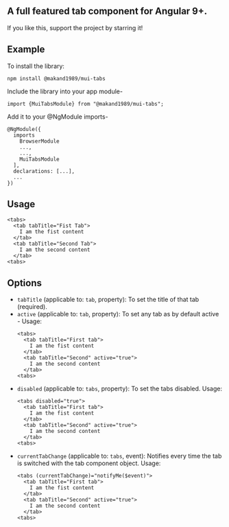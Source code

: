 ## A full featured tab component for Angular 9+.

If you like this, support the project by starring it!


## Example
To install the library:
```
npm install @makand1989/mui-tabs
```

Include the library into your app module-
```
import {MuiTabsModule} from "@makand1989/mui-tabs";
```

Add it to your @NgModule imports-
```
@NgModule({
  imports
    BrowserModule
    ...,
    ...,
    MuiTabsModule
  ],
  declarations: [...],
  ...
})
```

## Usage
```
<tabs>
  <tab tabTitle="Fist Tab">
    I am the fist content
  </tab>
  <tab tabTitle="Second Tab">
    I am the second content
  </tab>
<tabs>
```

## Options
* `tabTitle` (applicable to: `tab`, property): To set the title of that tab (required).
* `active` (applicable to: `tab`, property): To set any tab as by default active -
  Usage:
  ```
  <tabs>
    <tab tabTitle="First tab">
      I am the fist content
    </tab>
    <tab tabTitle="Second" active="true">
      I am the second content
    </tab>
  <tabs>
  ```
* `disabled` (applicable to: `tabs`, property): To set the tabs disabled.
  Usage:
  ```
  <tabs disabled="true">
    <tab tabTitle="First tab">
      I am the fist content
    </tab>
    <tab tabTitle="Second" active="true">
      I am the second content
    </tab>
  <tabs>
  ```
* `currentTabChange` (applicable to: `tabs`, event): Notifies every time the tab is switched with the tab component object.
  Usage:
  ```
  <tabs (currentTabChange)="notifyMe($event)">
    <tab tabTitle="First tab">
      I am the fist content
    </tab>
    <tab tabTitle="Second" active="true">
      I am the second content
    </tab>
  <tabs>
  ```
